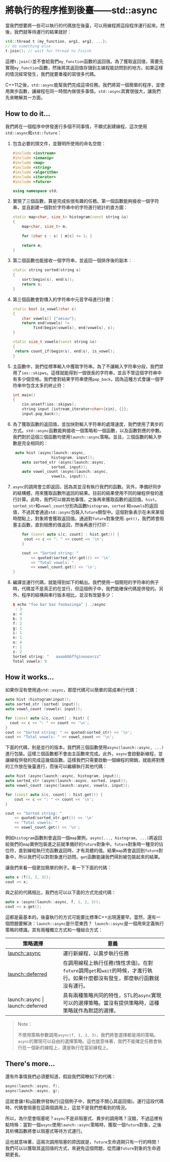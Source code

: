 # 將執行的程序推到後臺——std::async

當我們想要將一些可以執行的代碼放在後臺，可以用線程將這段程序運行起來。然後，我們就等待運行的結果就好：

```c++
std::thread t {my_function, arg1, arg2, ...};
// do something else
t.join(); // wait for thread to finish
```

這裡`t.join()`並不會給我們`my_function`函數的返回值。為了獲取返回值，需要先實現`my_function`函數，然後將其返回值存儲到主線程能訪問到的地方。如果這樣的情況經常發生，我們就要重複的寫很多代碼。

C++11之後，`std::async`能幫我們完成這項任務。我們將寫一個簡單的程序，並使用異步函數，讓線程在同一時間內做很多事情。`std::async`其實很強大，讓我們先來瞭解其一方面。

## How to do it...

我們將在一個程序中併發進行多個不同事情，不顯式創建線程，這次使用`std::async`和`std::future`：

1. 包含必要的頭文件，並聲明所使用的命名空間：

   ```c++
   #include <iostream>
   #include <iomanip>
   #include <map>
   #include <string>
   #include <algorithm>
   #include <iterator>
   #include <future>
   
   using namespace std;
   ```

2. 實現了三個函數，算是完成些很有趣的任務。第一個函數能夠接收一個字符串，並且創建一個對於字符串中的字符進行統計的直方圖：

   ```c++
   static map<char, size_t> histogram(const string &s)
   {
       map<char, size_t> m;
       
       for (char c : s) { m[c] += 1; }
       
       return m;
   }
   ```

3. 第二個函數也能接收一個字符串，並返回一個排序後的副本：

   ```c++
   static string sorted(string s)
   {
       sort(begin(s), end(s));
       return s;
   }
   ```

4. 第三個函數會對傳入的字符串中元音字母進行計數：

   ```c++
   static bool is_vowel(char c)
   {
       char vowels[] {"aeiou"};
       return end(vowels) !=
       		find(begin(vowels), end(vowels), c);
   }
   
   static size_t vowels(const string &s)
   {
   	return count_if(begin(s), end(s), is_vowel);
   }
   ```

5. 主函數中，我們從標準輸入中獲取字符串。為了不讓輸入字符串分段，我們禁用了`ios::skipws`。這樣就能得到一個很長的字符串，並且不管這個字符串中有多少個空格。我們會對結果字符串使用`pop_back`，因為這種方式會讓一個字符串中包含太多的終止符：

   ```c++
   int main()
   {
       cin.unsetf(ios::skipws);
       string input {istream_iterator<char>{cin}, {}};
       input.pop_back();
   ```

6. 為了獲取函數的返回值，並加快對輸入字符串的處理速度，我們使用了異步的方式。`std::async`函數能夠接收一個策略和一個函數，以及函數對應的參數。我們對於這個三個函數均使用`launch::async`策略。並且，三個函數的輸入參數是完全相同的：

   ```c++
   	auto hist (async(launch::async,
       				histogram, input));
       auto sorted_str (async(launch::async,
       				sorted, input));
       auto vowel_count (async(launch::async,
       				vowels, input));
   ```

7. `async`的調用會立即返回，因為其並沒有執行我們的函數。另外，準備好同步的結構體，用來獲取函數所返回的結果。目前的結果使用不同的線程併發的進行計算。此時，我們可以做其他事情，之後再來獲取函數的返回值。`hist`，`sorted_str`和`vowel_count`分別為函數`histogram`，`sorted` 和`vowels`的返回值，不過其會通過`std::async`包裝入`future`類型中。這個對象表示在未來某個時間點上，對象將會獲取返回值。通過對`future`對象使用`.get()`，我們將會阻塞主函數，直到相應的值返回，然後再進行打印：

   ```c++
       for (const auto &[c, count] : hist.get()) {
       	cout << c << ": " << count << '\n';
       }
   
       cout << "Sorted string: "
           << quoted(sorted_str.get()) << '\n'
           << "Total vowels: "
           << vowel_count.get() << '\n';
   }
   ```

8. 編譯並運行代碼，就能得到如下的輸出。我們使用一個簡短的字符串的例子時，代碼並不是真正的在並行，但這個例子中，我們能確保代碼是併發的。另外，程序的結構與串行版本相比，並沒有改變多少：

    ```c++
    $ echo "foo bar baz foobazinga" | ./async
     : 3
    a: 4
    b: 3
    f: 2
    g: 1
    i: 1
    n: 1
    o: 4
    r: 1
    z: 2
    Sorted string: "   aaaabbbffginoooorzz"
    Total vowels: 9
    ```

## How it works...

如果你沒有使用過`std::async`，那麼代碼可以簡單的寫成串行代碼：

```c++
auto hist (histogram(input));
auto sorted_str (sorted( input));
auto vowel_count (vowels( input));

for (const auto &[c, count] : hist) {
  cout << c << ": " << count << '\n';
}
cout << "Sorted string: " << quoted(sorted_str) << '\n';
cout << "Total vowels: " << vowel_count << '\n';
```

下面的代碼，則是並行的版本。我們將三個函數使用`async(launch::async, ...)`進行包裝。這樣三個函數都不會由主函數來完成。此外，`async`會啟動新線程，並讓線程併發的完成這幾個函數。這樣我們只需要啟動一個線程的開銷，就能將對應的工作放在後臺進行，而後可以繼續執行其他代碼：

```c++
auto hist (async(launch::async, histogram, input));
auto sorted_str (async(launch::async, sorted, input));
auto vowel_count (async(launch::async, vowels, input));

for (const auto &[c, count] : hist.get()) {
	cout << c << ": " << count << '\n';
}

cout << "Sorted string: "
    << quoted(sorted_str.get()) << '\n'
    << "Total vowels: "
    << vowel_count.get() << '\n';
```

例如`histogram`函數則會返回一個`map`實例，`async(..., histogram, ...)`將返回給我們的`map`實例包裝進之前就準備好的`future`對象中。`future`對象時一種空的佔位符，直到線程執行完函數返回時，才有具體的值。結果`map`將會返回到`future`對象中，所以我們可以對對象進行訪問。`get`函數能讓我們得到被包裝起來的結果。

讓我們來看一個更加簡單的例子。看一下下面的代碼：

```c++
auto x (f(1, 2, 3));
cout << x;
```

與之前的代碼相比，我們也可以以下面的方式完成代碼：

```c++
auto x (async(launch::async, f, 1, 2, 3));
cout << x.get();
```

這都是最基本的。後臺執行的方式可能要比標準C++出現還要早。當然，還有一個問題要解決：`launch::async`是什麼東西？` launch::async`是一個用來定義執行策略的標識。其有兩種獨立方式和一種組合方式：

| 策略選擇                                                     | 意義                                                         |
| ------------------------------------------------------------ | ------------------------------------------------------------ |
| [launch::async](http://zh.cppreference.com/w/cpp/thread/launch) | 運行新線程，以異步執行任務                                   |
| [launch::deferred](http://zh.cppreference.com/w/cpp/thread/launch) | 在調用線程上執行任務(惰性求值)。在對`future`調用`get`和`wait`的時候，才進行執行。如果什麼都沒有發生，那麼執行函數就沒有運行。 |
| launch::async \| launch::deferred                            | 具有兩種策略共同的特性，STL的`async`實現可以的選擇策略。當沒有提供策略時，這種策略就作為默認的選擇。 |

> Note：
>
> 不使用策略參數調用`async(f, 1, 2, 3)`，我們將會選擇都是用的策略。`async`的實現可以自由的選擇策略。這也就意味著，我們不能確定任務會執行在一個新的線程上，還是執行在當前線程上。

## There's more...

還有件事情我們必須要知道，假設我們寫瞭如下的代碼：

```c++
async(launch::async, f);
async(launch::async, g);
```

這就會讓`f`和`g`函數併發執行(這個例子中，我們並不關心其返回值)。運行這段代碼時，代碼會阻塞在這兩個調用上，這並不是我們想看到的情況。

所以，為什麼會阻塞呢？`async`不是非阻塞式、異步的調用嗎？沒錯，不過這裡有點特殊：當對一個`async`使用`launch::async`策略時，獲取一個`future`對象，之後其析構函數將會以阻塞式等待方式運行。

這也就意味著，這兩次調用阻塞的原因就是，`future`生命週期只有一行的時間！我們可以以獲取其返回值的方式，來避免這個問題，從而讓`future`對象的生命週期更長。